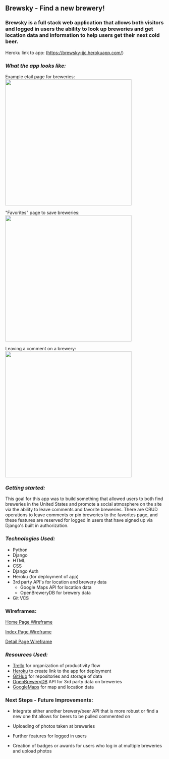 ## Brewsky - Find a new brewery!


### Brewsky is a full stack web application that allows both visitors and logged in users the ability to look up breweries and get location data and information to help users get their next cold beer. 

Heroku link to app: (https://brewsky-jjc.herokuapp.com/)

### _What the app looks like:_

Example etail page for breweries:
<img src="https://i.imgur.com/jzBxFc4.jpg" width="400">

"Favorites" page to save breweries:
<img src="https://i.imgur.com/hUOETVS.png" width="400">

Leaving a comment on a brewery:
<img src="https://i.imgur.com/87tX0eh.png" width="400">

### _Getting started:_

This goal for this app was to build something that allowed users to both find breweries in the United States and promote a social atmosphere on the site via the ability to leave comments and favorite breweries.  There are CRUD operations to leave comments or pin breweries to the favorites page, and these features are reserved for logged in users that have signed up via Django's built in authorization.


### _Technologies Used:_ 

* Python
* Django
* HTML
* CSS
* Django Auth 
* Heroku (for deployment of app)
* 3rd party API's for location and brewery data
    * Google Maps API for location data
    * OpenBreweryDB for brewery data
* Git VCS


### Wireframes:

[Home Page Wireframe](https://wireframe.cc/4lmM8h)

[Index Page Wireframe](https://wireframe.cc/3TBbSq)

[Detail Page Wireframe](https://wireframe.cc/wT1Nw5)


### _Resources Used:_

* [Trello](https://trello.com/b/jYTzdxB0/project-3-breweries) for organization of productivity flow
* [Heroku](https://brewsky-jjc.herokuapp.com/) to create link to the app for deployment
* [GitHub](https://github.com/WomackCodes/brewsky) for repositories and storage of data
* [OpenBreweryDB](https://www.openbrewerydb.org/) API for 3rd party data on breweries
* [GoogleMaps](https://cloud.google.com/maps-platform/maps) for map and location data

### Next Steps - Future Improvements: 

* Integrate either another brewery/beer API that is more robust or find a new one tht allows for beers to be pulled commented on

* Uploading of photos taken at breweries

* Further features for logged in users 

* Creation of badges or awards for users who log in at multiple breweries and upload photos 
